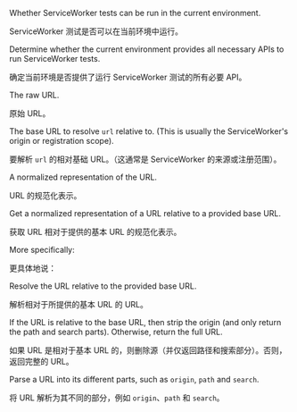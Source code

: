 Whether ServiceWorker tests can be run in the current environment.

ServiceWorker 测试是否可以在当前环境中运行。

Determine whether the current environment provides all necessary APIs to run ServiceWorker tests.

确定当前环境是否提供了运行 ServiceWorker 测试的所有必要 API。

The raw URL.

原始 URL。

The base URL to resolve `url` relative to.
    \(This is usually the ServiceWorker's origin or registration scope\).

要解析 `url` 的相对基础 URL。（这通常是 ServiceWorker 的来源或注册范围）。

A normalized representation of the URL.

URL 的规范化表示。

Get a normalized representation of a URL relative to a provided base URL.

获取 URL 相对于提供的基本 URL 的规范化表示。

More specifically:

更具体地说：

Resolve the URL relative to the provided base URL.

解析相对于所提供的基本 URL 的 URL。

If the URL is relative to the base URL, then strip the origin \(and only return the path and
search parts\). Otherwise, return the full URL.

如果 URL 是相对于基本 URL 的，则删除源（并仅返回路径和搜索部分）。否则，返回完整的 URL。

Parse a URL into its different parts, such as `origin`, `path` and `search`.

将 URL 解析为其不同的部分，例如 `origin`、`path` 和 `search`。